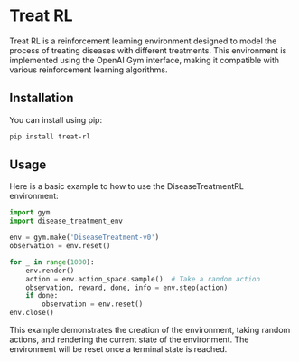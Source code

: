 # Treat RL

Treat RL is a reinforcement learning environment designed to model the process of treating diseases with different treatments. This environment is implemented using the OpenAI Gym interface, making it compatible with various reinforcement learning algorithms.

## Installation

You can install using pip:

```bash
pip install treat-rl
```

## Usage

Here is a basic example to how to use the DiseaseTreatmentRL environment:

```python
import gym
import disease_treatment_env

env = gym.make('DiseaseTreatment-v0')
observation = env.reset()

for _ in range(1000):
    env.render()
    action = env.action_space.sample()  # Take a random action
    observation, reward, done, info = env.step(action)
    if done:
        observation = env.reset()
env.close()
```

This example demonstrates the creation of the environment, taking random actions, and rendering the current state of the environment. The environment will be reset once a terminal state is reached.
